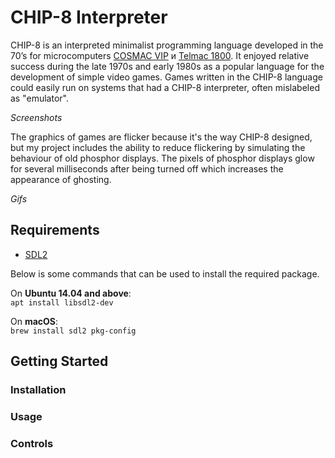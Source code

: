 # CHIP-8 Interpreter
CHIP-8 is an interpreted minimalist programming language developed in the 70’s for microcomputers [COSMAC VIP](https://en.wikipedia.org/wiki/COSMAC_VIP) и [Telmac 1800](https://en.wikipedia.org/wiki/Telmac_1800). 
It enjoyed relative success during the late 1970s and early 1980s as a popular language for the development of simple video games. Games written in the CHIP-8 language could easily run on systems that had a CHIP-8 interpreter, often mislabeled as "emulator".

*Screenshots*

The graphics of games are flicker because it's the way CHIP-8 designed, but my project includes the ability to reduce flickering by simulating the behaviour of old phosphor displays. 
The pixels of phosphor displays glow for several milliseconds after being turned off which increases the appearance of ghosting.

*Gifs*

## Requirements
* [SDL2](http://libsdl.org/download-2.0.php)

Below is some commands that can be used to install the required package.

On __Ubuntu 14.04 and above__:\
`apt install libsdl2-dev`

On __macOS__:\
`brew install sdl2 pkg-config`

## Getting Started
### Installation
### Usage
### Controls



